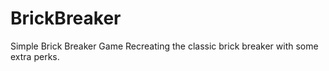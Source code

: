 # BrickBreaker
Simple Brick Breaker Game
Recreating the classic brick breaker with some extra perks. 
